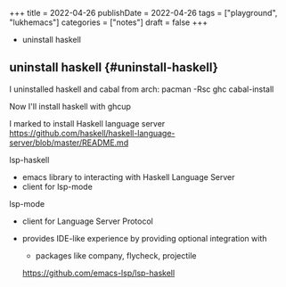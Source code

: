 +++
title = 2022-04-26
publishDate = 2022-04-26
tags = ["playground", "lukhemacs"]
categories = ["notes"]
draft = false
+++

-   uninstall haskell

<!--more-->


## uninstall haskell {#uninstall-haskell}

I uninstalled haskell and cabal from arch: pacman -Rsc ghc cabal-install

Now I'll install haskell with ghcup

I marked to install Haskell language server
 <https://github.com/haskell/haskell-language-server/blob/master/README.md>

lsp-haskell

-   emacs library to interacting with Haskell Language Server
-   client for lsp-mode

lsp-mode

-   client for Language Server Protocol
-   provides IDE-like experience by providing optional integration with

    -   packages like company, flycheck, projectile

    <https://github.com/emacs-lsp/lsp-haskell>